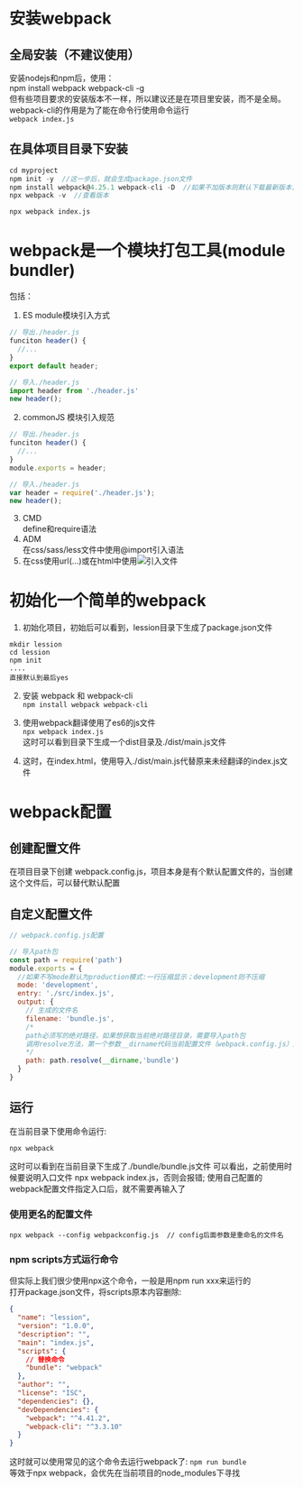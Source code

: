 # 安装webpack

## 全局安装（不建议使用）
安装nodejs和npm后，使用：  
npm install webpack webpack-cli -g  
但有些项目要求的安装版本不一样，所以建议还是在项目里安装，而不是全局。webpack-cli的作用是为了能在命令行使用命令运行  
```webpack index.js```

## 在具体项目目录下安装
```js
cd myproject  
npm init -y  //这一步后，就会生成package.json文件
npm install webpack@4.25.1 webpack-cli -D  //如果不加版本则默认下载最新版本，-D是 --save-dev 的缩写
npx webpack -v  //查看版本
```
```npx webpack index.js```

# webpack是一个模块打包工具(module bundler)
包括：
1. ES module模块引入方式
```js
// 导出./header.js
funciton header() {
  //...
}
export default header;

// 导入./header.js
import header from './header.js'
new header();
```

2. commonJS 模块引入规范
```js
// 导出./header.js
funciton header() {
  //...
}
module.exports = header;

// 导入./header.js
var header = require('./header.js');
new header();
```
3. CMD  
  define和require语法
4. ADM  
  在css/sass/less文件中使用@import引入语法  
5. 在css使用url(...)或在html中使用<img src='...'>引入文件


# 初始化一个简单的webpack  
1. 初始化项目，初始后可以看到，lession目录下生成了package.json文件  

```
mkdir lession
cd lession
npm init
....
直接默认到最后yes
```

2. 安装 webpack 和 webpack-cli  
```npm install webpack webpack-cli```

3. 使用webpack翻译使用了es6的js文件  
```npx webpack index.js```  
这时可以看到目录下生成一个dist目录及./dist/main.js文件

4. 这时，在index.html，使用导入./dist/main.js代替原来未经翻译的index.js文件

# webpack配置
## 创建配置文件  
在项目目录下创建 webpack.config.js，项目本身是有个默认配置文件的，当创建这个文件后，可以替代默认配置

## 自定义配置文件  
```js
// webpack.config.js配置

// 导入path包
const path = require('path')
module.exports = {
  //如果不写mode默认为production模式:一行压缩显示；development则不压缩
  mode: 'development',  
  entry: './src/index.js',
  output: {
    // 生成的文件名
    filename: 'bundle.js',
    /* 
    path必须写的绝对路径，如果想获取当前绝对路径目录，需要导入path包
    调用resolve方法，第一个参数__dirname代码当前配置文件（webpack.config.js）所在的目录
    */
    path: path.resolve(__dirname,'bundle')
  }
}
```

## 运行  
在当前目录下使用命令运行:
```
npx webpack
```
这时可以看到在当前目录下生成了./bundle/bundle.js文件
可以看出，之前使用时候要说明入口文件 npx webpack index.js，否则会报错; 使用自己配置的webpack配置文件指定入口后，就不需要再输入了

### 使用更名的配置文件
```npx webpack --config webpackconfig.js  // config后面参数是重命名的文件名```

### npm scripts方式运行命令 
但实际上我们很少使用npx这个命令，一般是用npm run xxx来运行的  
打开package.json文件，将scripts原本内容删除:
```json
{
  "name": "lession",
  "version": "1.0.0",
  "description": "",
  "main": "index.js",
  "scripts": {
    // 替换命令
    "bundle": "webpack"
  },
  "author": "",
  "license": "ISC",
  "dependencies": {},
  "devDependencies": {
    "webpack": "^4.41.2",
    "webpack-cli": "^3.3.10"
  }
}
```
这时就可以使用常见的这个命令去运行webpack了:
```npm run bundle```  
等效于npx webpack，会优先在当前项目的node_modules下寻找